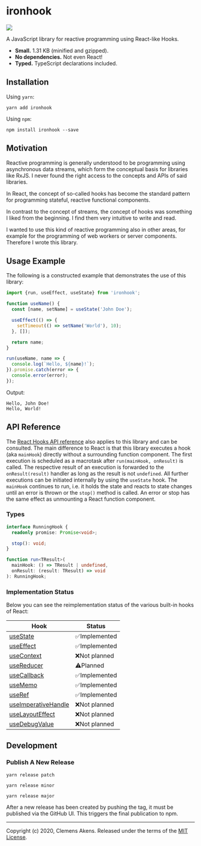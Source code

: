 # ironhook

![](https://github.com/clebert/ironhook/workflows/CI/badge.svg)

A JavaScript library for reactive programming using React-like Hooks.

- **Small.** 1.31 KB (minified and gzipped).
- **No dependencies.** Not even React!
- **Typed.** TypeScript declarations included.

## Installation

Using `yarn`:

```
yarn add ironhook
```

Using `npm`:

```
npm install ironhook --save
```

## Motivation

Reactive programming is generally understood to be programming using
asynchronous data streams, which form the conceptual basis for libraries like
RxJS. I never found the right access to the concepts and APIs of said libraries.

In React, the concept of so-called hooks has become the standard pattern for
programming stateful, reactive functional components.

In contrast to the concept of streams, the concept of hooks was something I
liked from the beginning. I find them very intuitive to write and read.

I wanted to use this kind of reactive programming also in other areas, for
example for the programming of web workers or server components. Therefore I
wrote this library.

## Usage Example

The following is a constructed example that demonstrates the use of this
library:

```js
import {run, useEffect, useState} from 'ironhook';

function useName() {
  const [name, setName] = useState('John Doe');

  useEffect(() => {
    setTimeout(() => setName('World'), 10);
  }, []);

  return name;
}

run(useName, name => {
  console.log(`Hello, ${name}!`);
}).promise.catch(error => {
  console.error(error);
});
```

Output:

```
Hello, John Doe!
Hello, World!
```

## API Reference

The [React Hooks API reference](https://reactjs.org/docs/hooks-reference.html)
also applies to this library and can be consulted. The main difference to React
is that this library executes a hook (aka `mainHook`) directly without a
surrounding function component. The first execution is scheduled as a macrotask
after `run(mainHook, onResult)` is called. The respective result of an execution
is forwarded to the `onResult(result)` handler as long as the result is not
`undefined`. All further executions can be initiated internally by using the
`useState` hook. The `mainHook` continues to run, i.e. it holds the state and
reacts to state changes until an error is thrown or the `stop()` method is
called. An error or stop has the same effect as unmounting a React function
component.

### Types

```ts
interface RunningHook {
  readonly promise: Promise<void>;

  stop(): void;
}

function run<TResult>(
  mainHook: () => TResult | undefined,
  onResult: (result: TResult) => void
): RunningHook;
```

### Implementation Status

Below you can see the reimplementation status of the various built-in hooks of
React:

| Hook                                                                                     | Status        |
| ---------------------------------------------------------------------------------------- | ------------- |
| [useState](https://reactjs.org/docs/hooks-reference.html#usestate)                       | ✅Implemented |
| [useEffect](https://reactjs.org/docs/hooks-reference.html#useeffect)                     | ✅Implemented |
| [useContext](https://reactjs.org/docs/hooks-reference.html#usecontext)                   | ❌Not planned |
| [useReducer](https://reactjs.org/docs/hooks-reference.html#usereducer)                   | ⚠️Planned     |
| [useCallback](https://reactjs.org/docs/hooks-reference.html#usecallback)                 | ✅Implemented |
| [useMemo](https://reactjs.org/docs/hooks-reference.html#usememo)                         | ✅Implemented |
| [useRef](https://reactjs.org/docs/hooks-reference.html#useref)                           | ✅Implemented |
| [useImperativeHandle](https://reactjs.org/docs/hooks-reference.html#useimperativehandle) | ❌Not planned |
| [useLayoutEffect](https://reactjs.org/docs/hooks-reference.html#uselayouteffect)         | ❌Not planned |
| [useDebugValue](https://reactjs.org/docs/hooks-reference.html#usedebugvalue)             | ❌Not planned |

## Development

### Publish A New Release

```
yarn release patch
```

```
yarn release minor
```

```
yarn release major
```

After a new release has been created by pushing the tag, it must be published
via the GitHub UI. This triggers the final publication to npm.

---

Copyright (c) 2020, Clemens Akens. Released under the terms of the
[MIT License](https://github.com/clebert/ironhook/blob/master/LICENSE).
